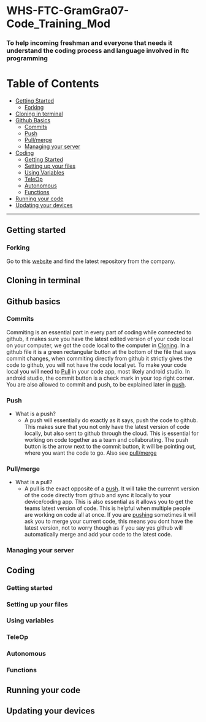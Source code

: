 # WHS-FTC-GramGra07-Code_Training_Mod
### To help incoming freshman and everyone that needs it understand the coding process and language involved in ftc programming
# Table of Contents

- [Getting Started](#gs1)
  - [Forking](#Forking)
- [Cloning in terminal](#clone)
- [Github Basics](#basics)
  - [Commits](#commit)
  - [Push](#push)
  - [Pull/merge](#pull)
  - [Managing your server](#manage)
- [Coding](#code)
  - [Getting Started](#gs)
  - [Setting up your files](#su)
  - [Using Variables](#var)
  - [TeleOp](#op)
  - [Autonomous](#auto)
  - [Functions](#func)
- [Running your code](#run)
- [Updating your devices](#update)
- - - - - - - - - 

## Getting started <a name="gs1"><a/>
### Forking <a name="Forking"><a/>
Go to this [website](https://github.com/FIRST-Tech-Challenge) and find the latest repository from the company.
## Cloning in terminal <a name="clone"><a/>
## Github basics <a name="basics"><a/>
### Commits <a name="commit"><a/>
  
Commiting is an essential part in every part of coding while connected to github, it makes sure you have the latest edited version of your code local    on your computer, we got the code local to the computer in [Cloning](#clone). In a github file it is a green rectangular button at the bottom of the    file that says commit changes, when commiting directly from github it strictly gives the code to github, you will not have the code local yet. To make your code local you will need to [Pull](#pull) in your code app, most likely android studio. In android studio, the commit button is a check mark in your top right corner. You are also allowed to commit and push, to be explained later in [push](#push).
  
### Push <a name="push"><a/>
  - What is a push?
    - A push will essentially do exactly as it says, push the code to github. This makes sure that you not only have the latest version of code locally, but also sent to github through the cloud. This is essential for working on code together as a team and collaborating. The push button is the arrow next to the commit button, it will be pointing out, where you want the code to go. Also see [pull/merge](#pull)
### Pull/merge <a name="pull"><a/>
 - What is a pull?
    - A pull is the exact opposite of a [push](#push). It will take the currennt version of the code directly from github and sync it locally to your device/coding app. This is also essential as it allows you to get the teams latest version of code. This is helpful when multiple people are working on code all at once. If you are [pushing](#push) sometimes it will ask you to merge your current code, this means you dont have the latest version, not to worry though as if you say yes github will automatically merge and add your code to the latest code.
### Managing your server <a name="manage"><a/>
## Coding <a name="code"><a/>
### Getting started <a name="gs"><a/>
### Setting up your files <a name="su"><a/>
### Using variables <a name="var"><a/>
### TeleOp <a name="op"><a/>
### Autonomous <a name="auto"><a/>
### Functions <a name="func"><a/>
## Running your code <a name="run"><a/>
## Updating your devices <a name="update"><a/>
